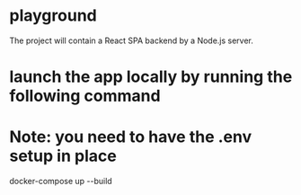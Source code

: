 # playground
The project will contain a React SPA backend by a Node.js server.

# launch the app locally by running the following command
# Note: you need to have the .env setup in place
docker-compose up --build 
